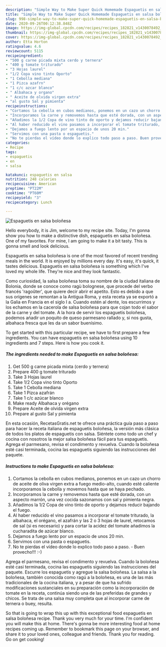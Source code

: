 ```yaml
---
description: "Simple Way to Make Super Quick Homemade Espaguetis en salsa boloñesa"
title: "Simple Way to Make Super Quick Homemade Espaguetis en salsa boloñesa"
slug: 998-simple-way-to-make-super-quick-homemade-espaguetis-en-salsa-bolonesa
date: 2020-09-26T00:12:38.848Z
image: https://img-global.cpcdn.com/recipes/recipes_182821_v1430078492_receta_foto_00182821-kn3w5tjlwcramvnpfwnl/751x532cq70/espaguetis-en-salsa-bolonesa-foto-principal.jpg
thumbnail: https://img-global.cpcdn.com/recipes/recipes_182821_v1430078492_receta_foto_00182821-kn3w5tjlwcramvnpfwnl/751x532cq70/espaguetis-en-salsa-bolonesa-foto-principal.jpg
cover: https://img-global.cpcdn.com/recipes/recipes_182821_v1430078492_receta_foto_00182821-kn3w5tjlwcramvnpfwnl/751x532cq70/espaguetis-en-salsa-bolonesa-foto-principal.jpg
author: Etta Horton
ratingvalue: 4.6
reviewcount: 5115
recipeingredient:
- "500 g carne picada mixta cerdo y ternera"
- "400 g tomate triturado"
- "3 Hojas laurel"
- "1/2 Copa vino tinto Oporto"
- "1 Cebolla mediana"
- "1 Pizca azafrn"
- "1 c/c azcar blanco"
- " Albahaca y organo"
- " Aceite de olvida virgen extra"
- "al gusto Sal y pimienta"
recipeinstructions:
- "Cortamos la cebolla en cubos medianos, ponemos en un cazo un chorro de aceite de oliva virgen extra a fuego medio-alto, cuando esté caliente incorporamos la cebolla y movemos hasta que se haya pechado."
- "Incorporamos la carne y removemos hasta que esté dorada, con un aspecto marrón, una vez cocida sazonamos con sal y pimienta negra."
- "Añadimos la 1/2 Copa de vino tinto de oporto y dejamos reducir bajando el fuego."
- "Al haber reducido el vino pasamos a incorporar el tomate triturado, la albahaca, el orégano, el azafrán y las 2 o 3 hojas de laurel, retocamos de sal (si es necesario) y para cortar la acidez del tomate añadimos la cucharadita de azúcar blanco."
- "Dejamos a fuego lento por un espacio de unos 20 min."
- "Servimos con una pasta o espaguetis."
- "No te pierdas el vídeo donde lo explico todo paso a paso. Buen provecho!!! :-)"
categories:
- Recipe
tags:
- espaguetis
- en
- salsa

katakunci: espaguetis en salsa 
nutrition: 248 calories
recipecuisine: American
preptime: "PT22M"
cooktime: "PT60M"
recipeyield: "3"
recipecategory: Lunch

---
```



![Espaguetis en salsa boloñesa](https://img-global.cpcdn.com/recipes/recipes_182821_v1430078492_receta_foto_00182821-kn3w5tjlwcramvnpfwnl/751x532cq70/espaguetis-en-salsa-bolonesa-foto-principal.jpg)

Hello everybody, it is Jim, welcome to my recipe site. Today, I'm gonna show you how to make a distinctive dish, espaguetis en salsa boloñesa. One of my favorites. For mine, I am going to make it a bit tasty. This is gonna smell and look delicious.

Espaguetis en salsa boloñesa is one of the most favored of recent trending meals in the world. It is enjoyed by millions every day. It's easy, it's quick, it tastes delicious. Espaguetis en salsa boloñesa is something which I've loved my whole life. They're nice and they look fantastic.

Como curiosidad, la salsa boloñesa toma su nombre de la ciudad italiana de Bolonia, donde se conoce como ragù bolognese, que procede del verbo francés &#39;ragoûter&#39;, que quiere decir abrir el apetito. Esto es debido a que sus orígenes se remontan a la Antigua Roma, y esta receta ya se exportó a la Galia en Francia en el siglo I a. Cuando estén al dente, los escurrimos y los echamos en la cacerola de salsa boloñesa para que cojan todo el sabor de la carne y del tomate. A la hora de servir los espaguetis boloñesa, podemos ańadir un poquito de queso parmesano rallado y, si nos gusta, albahaca fresca que les da un sabor buenísimo.


To get started with this particular recipe, we have to first prepare a few ingredients. You can have espaguetis en salsa boloñesa using 10 ingredients and 7 steps. Here is how you cook it.

<!--inarticleads1-->

##### The ingredients needed to make Espaguetis en salsa boloñesa:

1. Get 500 g carne picada mixta (cerdo y ternera)
1. Prepare 400 g tomate triturado
1. Take 3 Hojas laurel
1. Take 1/2 Copa vino tinto Oporto
1. Take 1 Cebolla mediana
1. Take 1 Pizca azafrán
1. Take 1 c/c azúcar blanco
1. Make ready  Albahaca y orégano
1. Prepare  Aceite de olvida virgen extra
1. Prepare al gusto Sal y pimienta


En esta ocasión, RecetasGratis.net te ofrece una práctica guía paso a paso para hacer la receta italiana de espaguetis boloñesa, la versión más clásica de todos los platos de espaguetis con salsa. Siéntete como todo un chef y cocina con nosotros la mejor salsa boloñesa fácil para tus espaguetis. Agrega el parmesano, revisa el condimento y revuelva. Cuando la boloñesa esté casi terminada, cocina las espaguetis siguiendo las instrucciones del paquete. 

<!--inarticleads2-->

##### Instructions to make Espaguetis en salsa boloñesa:

1. Cortamos la cebolla en cubos medianos, ponemos en un cazo un chorro de aceite de oliva virgen extra a fuego medio-alto, cuando esté caliente incorporamos la cebolla y movemos hasta que se haya pechado.
1. Incorporamos la carne y removemos hasta que esté dorada, con un aspecto marrón, una vez cocida sazonamos con sal y pimienta negra.
1. Añadimos la 1/2 Copa de vino tinto de oporto y dejamos reducir bajando el fuego.
1. Al haber reducido el vino pasamos a incorporar el tomate triturado, la albahaca, el orégano, el azafrán y las 2 o 3 hojas de laurel, retocamos de sal (si es necesario) y para cortar la acidez del tomate añadimos la cucharadita de azúcar blanco.
1. Dejamos a fuego lento por un espacio de unos 20 min.
1. Servimos con una pasta o espaguetis.
1. No te pierdas el vídeo donde lo explico todo paso a paso. - Buen provecho!!! :-)


Agrega el parmesano, revisa el condimento y revuelva. Cuando la boloñesa esté casi terminada, cocina las espaguetis siguiendo las instrucciones del paquete. Escurre los espaguetis y agregue la salsa boloñesa. La salsa a la boloñesa, también conocida como ragú a la boloñesa, es una de las más tradicionales de la cocina italiana, y a pesar de que ha sufrido modificaciones sustanciales en su preparación como la incorporación de tomate en la receta, continúa siendo una de las preferidas de grandes y chicos. Se trata de una salsa muy completa que al incorporar carne de ternera o buey, resulta. 

So that is going to wrap this up with this exceptional food espaguetis en salsa boloñesa recipe. Thank you very much for your time. I'm confident you will make this at home. There's gonna be more interesting food at home recipes coming up. Remember to bookmark this page on your browser, and share it to your loved ones, colleague and friends. Thank you for reading. Go on get cooking!

